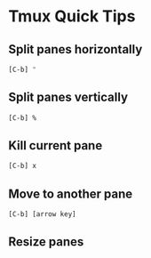 # Tmux Quick Tips

## Split panes horizontally

```sh
[C-b] "
```

## Split panes vertically

```sh
[C-b] %
```

## Kill current pane

```sh
[C-b] x
```

## Move to another pane

```sh
[C-b] [arrow key]
```

## Resize panes
